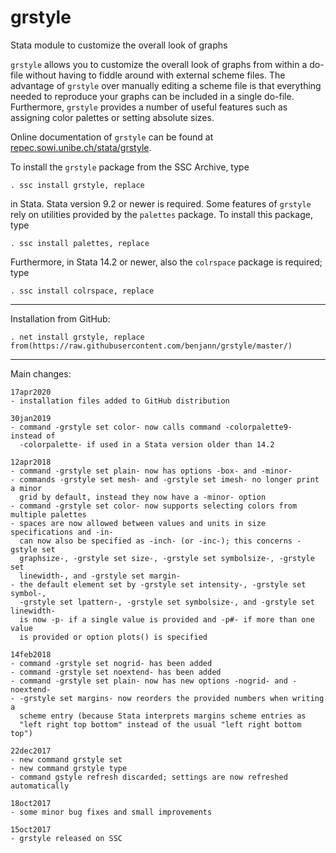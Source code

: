 # grstyle
Stata module to customize the overall look of graphs

`grstyle` allows you to customize the overall look of graphs from within a
do-file without having to fiddle around with external scheme files. The
advantage of `grstyle` over manually editing a scheme file is that everything
needed to reproduce your graphs can be included in a single do-file.
Furthermore, `grstyle` provides a number of useful features such as assigning
color palettes or setting absolute sizes.

Online documentation of `grstyle` can be found at
[repec.sowi.unibe.ch/stata/grstyle](http://repec.sowi.unibe.ch/stata/grstyle/).

To install the `grstyle` package from the SSC Archive, type

    . ssc install grstyle, replace

in Stata. Stata version 9.2 or newer is required. Some features of `grstyle` 
rely on utilities provided by the `palettes` package. To install this package, 
type

    . ssc install palettes, replace

Furthermore, in Stata 14.2 or newer, also the `colrspace` package is required; type

    . ssc install colrspace, replace

---

Installation from GitHub:

    . net install grstyle, replace from(https://raw.githubusercontent.com/benjann/grstyle/master/)

---

Main changes:

    17apr2020
    - installation files added to GitHub distribution
    
    30jan2019
    - command -grstyle set color- now calls command -colorpalette9- instead of 
      -colorpalette- if used in a Stata version older than 14.2

    12apr2018
    - command -grstyle set plain- now has options -box- and -minor-
    - commands -grstyle set mesh- and -grstyle set imesh- no longer print a minor 
      grid by default, instead they now have a -minor- option
    - command -grstyle set color- now supports selecting colors from multiple palettes
    - spaces are now allowed between values and units in size specifications and -in- 
      can now also be specified as -inch- (or -inc-); this concerns -gstyle set 
      graphsize-, -grstyle set size-, -grstyle set symbolsize-, -grstyle set 
      linewidth-, and -grstyle set margin-
    - the default element set by -grstyle set intensity-, -grstyle set symbol-, 
      -grstyle set lpattern-, -grstyle set symbolsize-, and -grstyle set linewidth-
      is now -p- if a single value is provided and -p#- if more than one value 
      is provided or option plots() is specified

    14feb2018
    - command -grstyle set nogrid- has been added
    - command -grstyle set noextend- has been added
    - command -grstyle set plain- now has new options -nogrid- and -noextend-
    - -grstyle set margins- now reorders the provided numbers when writing a
      scheme entry (because Stata interprets margins scheme entries as 
      "left right top bottom" instead of the usual "left right bottom top")

    22dec2017
    - new command grstyle set
    - new command grstyle type
    - command gstyle refresh discarded; settings are now refreshed automatically

    18oct2017
    - some minor bug fixes and small improvements

    15oct2017
    - grstyle released on SSC
